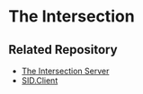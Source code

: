 # The Intersection
Related Repository
----------------
 * [The Intersection Server](https://github.com/startergate/ti-server)
 * [SID.Client](https://github.com/startergate/SID.Client)
